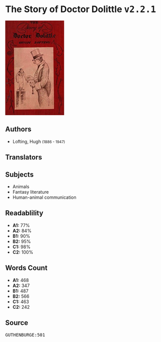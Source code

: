 # The Story of Doctor Dolittle <kbd>v2.2.1</kbd>

![](./cover.medium.jpg "")

## Authors


 - Lofting, Hugh <small>(1886 - 1947)</small>

## Translators



## Subjects


 - Animals
 - Fantasy literature
 - Human-animal communication

## Readablility


 - **A1:** 77%
 - **A2:** 84%
 - **B1:** 90%
 - **B2:** 95%
 - **C1:** 98%
 - **C2:** 100%

## Words Count


 - **A1:** 468
 - **A2:** 347
 - **B1:** 487
 - **B2:** 566
 - **C1:** 463
 - **C2:** 242

## Source


<kbd>GUTHENBURGE:501</kbd>
